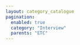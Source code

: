 ```yaml
---
layout: category_catalogue
pagination:
  enabled: true
  category: "Interview"
  parents: "ETC"
---
```

